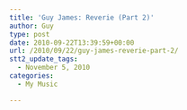 ```yaml
---
title: 'Guy James: Reverie (Part 2)'
author: Guy
type: post
date: 2010-09-22T13:39:59+00:00
url: /2010/09/22/guy-james-reverie-part-2/
stt2_update_tags:
  - November 5, 2010
categories:
  - My Music

---
```

